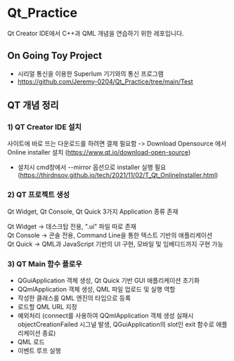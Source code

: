 # Qt_Practice
 Qt Creator IDE에서 C++과 QML 개념을 연습하기 위한 레포입니다.

## On Going Toy Project
- 시리얼 통신을 이용한 Superlum 기기와의 통신 프로그램
- https://github.com/Jeremy-0204/Qt_Practice/tree/main/Test

## QT 개념 정리
### 1) QT Creator IDE 설치
사이트에 바로 뜨는 다운로드를 하려면 결제 필요함 -> 
Download Opensource 에서 Online installer 설치 (https://www.qt.io/download-open-source)   
- 설치시 cmd창에서 --mirror 옵션으로 installer 실행 필요 (https://thirdnsov.github.io/tech/2021/11/02/T_Qt_OnlineInstaller.html)  

### 2) QT 프로젝트 생성
Qt Widget, Qt Console, Qt Quick 3가지 Application 종류 존재  

Qt Widget   -> 데스크탑 전용, ".ui" 파일 따로 존재  
Qt Console  -> 콘솔 전용, Command Line을 통한 텍스트 기반의 애플리케이션  
Qt Quick    -> QML과 JavaScript 기반의 UI 구현, 모바일 및 임베디드까지 구현 가능  

### 3) QT Main 함수 플로우
- QGuiApplication 객체 생성, Qt Quick 기반 GUI 애플리케이션 초기화
- QQmlApplication 객체 생성, QML 파일 업로드 및 실행 역할
- 작성한 클래스를 QML 엔진의 타입으로 등록
- 로드할 QML URL 지정
- 예외처리 (connect를 사용하여 QQmlApplication 객체 생성 실패시 objectCreationFailed 시그널 발생, QGuiApplication의 slot인 exit 함수로 애플리케이션 종료)
- QML 로드
- 이벤트 루프 실행



